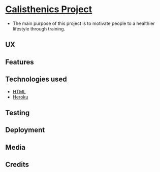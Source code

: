 # [Calisthenics Project](https://calisthenics-project.herokuapp.com/)
* The main purpose of this project is to motivate people to a healthier lifestyle through training.

## UX

## Features

## Technologies used
* [HTML](https://www.w3schools.com/html/) 
* [Heroku](https://www.heroku.com/)

## Testing

## Deployment

## Media

## Credits